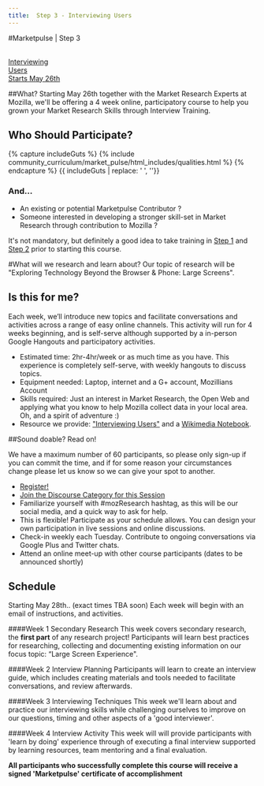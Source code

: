 ```yaml
---
title:  Step 3 - Interviewing Users
---
```


#Marketpulse | Step 3

<br>

<a class="btn btn-lg btn-warning ladder-step" href="/modules/marketpulse_activities/step_3/">
  <i class="fa fa-microphone fa-5x pull-left"></i>Interviewing<br>Users <br/> Starts May 26th</a>


##What?
Starting May 26th together with the Market Research Experts at Mozilla, we'll be offering a 4 week online, participatory course to help you grown your Market Research Skills through Interview Training.

## Who Should Participate?


{% capture includeGuts %}
{% include community_curriculum/market_pulse/html_includes/qualities.html %}
{% endcapture %}
{{ includeGuts | replace: '    ', ''}}

### And...
* An existing or potential Marketpulse Contributor ?
* Someone interested in developing a stronger skill-set in Market Research through contribution to Mozilla ?

<i class="fa fa-lightbulb-o fa-2x pull-left"></i> It's not mandatory, but definitely a good idea to take training in [Step 1](/modules/marketpulse_activities/step_1/) and [Step 2](modules/marketpulse_activities/step_2/) prior to starting this course.

#What will we research and learn about?
Our topic of research will be "Exploring Technology Beyond the Browser & Phone: Large Screens".


## Is this for me?

Each week, we’ll introduce new topics and facilitate conversations and activities across a range of easy online channels.  This activity will run for 4 weeks beginning, and is self-serve although supported by a in-person Google Hangouts and participatory activities.


* Estimated time: 2hr-4hr/week or as much time as you have. This experience is completely self-serve, with weekly hangouts to discuss topics.
* Equipment needed: Laptop, internet and a G+ account, Mozillians Account
* Skills required: Just an interest in Market Research, the Open Web and applying what you know to help Mozilla collect data in your local area. Oh, and a spirit of adventure :)
* Resource we provide: ["Interviewing Users"](http://rosenfeldmedia.com/books/interviewing-users/) and a [Wikimedia Notebook](http://store.wikimedia.org/products/wikipedia-notebooks).

##Sound doable? Read on!

We have a maximum number of 60 participants, so please only sign-up if you can commit the time, and if for some reason your circumstances change please let us know so we can give your spot to another.

* [Register!](https://docs.google.com/forms/d/1DT8OK_ZwuS5c-5I6QoPguL3eL-zbP-rKn6d_UgXuMxg/viewform)
* [Join the Discourse Category for this Session](https://discourse.mozilla-community.org/t/marketpulse-interviewing-users-introductions/2119)
* Familiarize yourself with #mozResearch hashtag, as this will be our social media, and a quick way to ask for help.
* This is flexible! Participate as your schedule allows. You can design your own participation in live sessions and online discussions.
* Check-in weekly each Tuesday. Contribute to ongoing conversations via Google Plus and Twitter chats.
* Attend an online meet-up with other course participants (dates to be announced shortly)


## Schedule 

Starting May 28th.. (exact times TBA soon) 
Each week will begin with an email of instructions, and activities.

####Week 1  Secondary Research 
This week covers secondary research, the **first part** of any research project!
Participants will learn best practices for researching, collecting and documenting existing information on our focus topic: “Large Screen Experience".

####Week 2  Interview Planning
Participants will learn to create an interview guide, which includes creating materials and tools needed to facilitate conversations, and review afterwards. 

####Week 3  Interviewing Techniques
This week we'll learn about and practice our interviewing skills while challenging ourselves to improve on our questions, timing and other aspects of a 'good interviewer'.

####Week 4  Interview Activity 
This week will will provide participants with 'learn by doing' experience through of executing a final interview supported by learning resources, team mentoring and a final evaluation.

**All participants who successfully complete this course will receive a signed 'Marketpulse' certificate of accomplishment**
